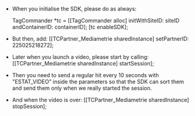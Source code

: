 
- When you initialise the SDK, please do as always:

    TagCommander *tc = [[TagCommander alloc] initWithSiteID: siteID andContainerID: containerID];
    [tc enableSDK];

- But then, add:
    [[TCPartner_Mediametrie sharedInstance] setPartnerID: 225025218272];


- Later when you launch a video, please start by calling:
[[TCPartner_Mediametrie sharedInstance] startSession];


- Then you need to send a regular hit every 10 seconds with "ESTAT_VIDEO" inside the parameters so that the SDK can sort them and send them only when we really started the session.


- And when the video is over:
[[TCPartner_Mediametrie sharedInstance] stopSession];
